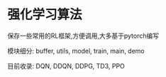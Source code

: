 # 强化学习算法
保存一些常用的RL框架,方便调用,大多基于pytorch编写

模块细分: buffer, utils, model, train, main, demo

目前收录: DQN, DDQN, DDPG, TD3, PPO
